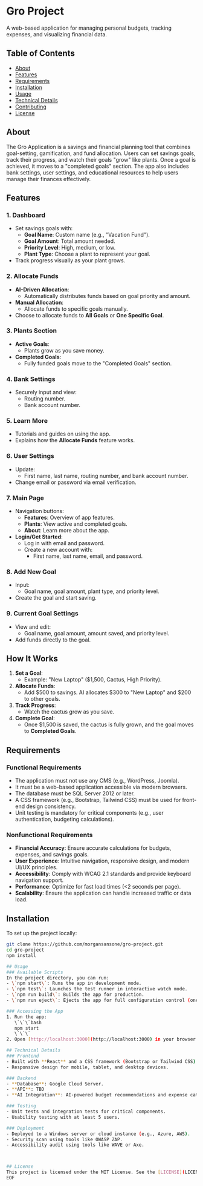 # Gro Project

A web-based application for managing personal budgets, tracking expenses, and visualizing financial data.

## Table of Contents
- [About](#about)
- [Features](#features)
- [Requirements](#requirements)
- [Installation](#installation)
- [Usage](#usage)
- [Technical Details](#technical-details)
- [Contributing](#contributing)
- [License](#license)

## About
The Gro Application is a savings and financial planning tool that combines goal-setting, gamification, and fund allocation. Users can set savings goals, track their progress, and watch their goals "grow" like plants. Once a goal is achieved, it moves to a "completed goals" section. The app also includes bank settings, user settings, and educational resources to help users manage their finances effectively.

## Features

### 1. **Dashboard**
- Set savings goals with:
  - **Goal Name**: Custom name (e.g., "Vacation Fund").
  - **Goal Amount**: Total amount needed.
  - **Priority Level**: High, medium, or low.
  - **Plant Type**: Choose a plant to represent your goal.
- Track progress visually as your plant grows.

### 2. **Allocate Funds**
- **AI-Driven Allocation**:
  - Automatically distributes funds based on goal priority and amount.
- **Manual Allocation**:
  - Allocate funds to specific goals manually.
- Choose to allocate funds to **All Goals** or **One Specific Goal**.

### 3. **Plants Section**
- **Active Goals**:
  - Plants grow as you save money.
- **Completed Goals**:
  - Fully funded goals move to the "Completed Goals" section.

### 4. **Bank Settings**
- Securely input and view:
  - Routing number.
  - Bank account number.

### 5. **Learn More**
- Tutorials and guides on using the app.
- Explains how the **Allocate Funds** feature works.

### 6. **User Settings**
- Update:
  - First name, last name, routing number, and bank account number.
- Change email or password via email verification.

### 7. **Main Page**
- Navigation buttons:
  - **Features**: Overview of app features.
  - **Plants**: View active and completed goals.
  - **About**: Learn more about the app.
- **Login/Get Started**:
  - Log in with email and password.
  - Create a new account with:
    - First name, last name, email, and password.

### 8. **Add New Goal**
- Input:
  - Goal name, goal amount, plant type, and priority level.
- Create the goal and start saving.

### 9. **Current Goal Settings**
- View and edit:
  - Goal name, goal amount, amount saved, and priority level.
- Add funds directly to the goal.

## How It Works
1. **Set a Goal**:
   - Example: "New Laptop" ($1,500, Cactus, High Priority).
2. **Allocate Funds**:
   - Add $500 to savings. AI allocates $300 to "New Laptop" and $200 to other goals.
3. **Track Progress**:
   - Watch the cactus grow as you save.
4. **Complete Goal**:
   - Once $1,500 is saved, the cactus is fully grown, and the goal moves to **Completed Goals**.



## Requirements
### Functional Requirements
- The application must not use any CMS (e.g., WordPress, Joomla).
- It must be a web-based application accessible via modern browsers.
- The database must be SQL Server 2012 or later.
- A CSS framework (e.g., Bootstrap, Tailwind CSS) must be used for front-end design consistency.
- Unit testing is mandatory for critical components (e.g., user authentication, budgeting calculations).

### Nonfunctional Requirements
- **Financial Accuracy**: Ensure accurate calculations for budgets, expenses, and savings goals.
- **User Experience**: Intuitive navigation, responsive design, and modern UI/UX principles.
- **Accessibility**: Comply with WCAG 2.1 standards and provide keyboard navigation support.
- **Performance**: Optimize for fast load times (<2 seconds per page).
- **Scalability**: Ensure the application can handle increased traffic or data load.

## Installation
To set up the project locally:
```bash
git clone https://github.com/morgansansone/gro-project.git
cd gro-project
npm install

## Usage
### Available Scripts
In the project directory, you can run:
- \`npm start\`: Runs the app in development mode.
- \`npm test\`: Launches the test runner in interactive watch mode.
- \`npm run build\`: Builds the app for production.
- \`npm run eject\`: Ejects the app for full configuration control (one-way operation).

### Accessing the App
1. Run the app:
   \`\`\`bash
   npm start
   \`\`\`
2. Open [http://localhost:3000](http://localhost:3000) in your browser.

## Technical Details
### Frontend
- Built with **React** and a CSS framework (Bootstrap or Tailwind CSS).
- Responsive design for mobile, tablet, and desktop devices.

### Backend
- **Database**: Google Cloud Server.
- **API**: TBD
- **AI Integration**: AI-powered budget recommendations and expense categorization.

### Testing
- Unit tests and integration tests for critical components.
- Usability testing with at least 5 users.

### Deployment
- Deployed to a Windows server or cloud instance (e.g., Azure, AWS).
- Security scan using tools like OWASP ZAP.
- Accessibility audit using tools like WAVE or Axe.



## License
This project is licensed under the MIT License. See the [LICENSE](LICENSE) file for details.
EOF
